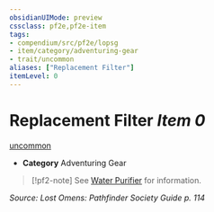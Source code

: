 ```yaml
---
obsidianUIMode: preview
cssclass: pf2e,pf2e-item
tags:
- compendium/src/pf2e/lopsg
- item/category/adventuring-gear
- trait/uncommon
aliases: ["Replacement Filter"]
itemLevel: 0
---
```

# Replacement Filter *Item 0*  
[uncommon](../../../rules/traits/uncommon.md)  

- **Category** Adventuring Gear

> [!pf2-note]
> See [Water Purifier](water-purifier-lopsg.md) for information.

*Source: Lost Omens: Pathfinder Society Guide p. 114*